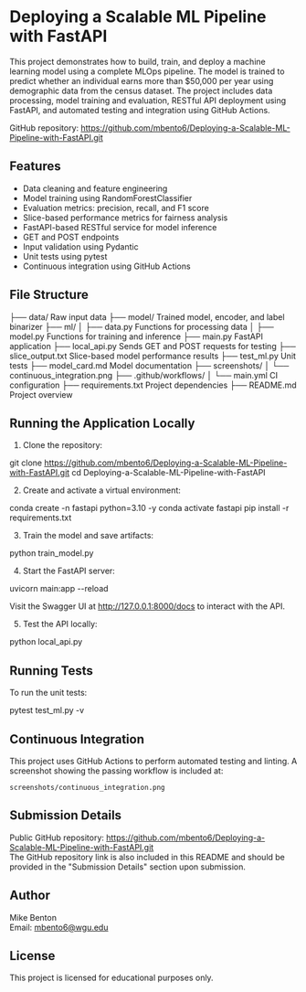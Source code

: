 # Deploying a Scalable ML Pipeline with FastAPI

This project demonstrates how to build, train, and deploy a machine learning model using a complete MLOps pipeline. The model is trained to predict whether an individual earns more than $50,000 per year using demographic data from the census dataset. The project includes data processing, model training and evaluation, RESTful API deployment using FastAPI, and automated testing and integration using GitHub Actions.

GitHub repository: https://github.com/mbento6/Deploying-a-Scalable-ML-Pipeline-with-FastAPI.git

## Features

- Data cleaning and feature engineering
- Model training using RandomForestClassifier
- Evaluation metrics: precision, recall, and F1 score
- Slice-based performance metrics for fairness analysis
- FastAPI-based RESTful service for model inference
- GET and POST endpoints
- Input validation using Pydantic
- Unit tests using pytest
- Continuous integration using GitHub Actions

## File Structure

├── data/ Raw input data
├── model/ Trained model, encoder, and label binarizer
├── ml/
│ ├── data.py Functions for processing data
│ ├── model.py Functions for training and inference
├── main.py FastAPI application
├── local_api.py Sends GET and POST requests for testing
├── slice_output.txt Slice-based model performance results
├── test_ml.py Unit tests
├── model_card.md Model documentation
├── screenshots/
│ └── continuous_integration.png
├── .github/workflows/
│ └── main.yml CI configuration
├── requirements.txt Project dependencies
├── README.md Project overview


## Running the Application Locally

1. Clone the repository:

git clone https://github.com/mbento6/Deploying-a-Scalable-ML-Pipeline-with-FastAPI.git
cd Deploying-a-Scalable-ML-Pipeline-with-FastAPI

2. Create and activate a virtual environment:

conda create -n fastapi python=3.10 -y
conda activate fastapi
pip install -r requirements.txt


3. Train the model and save artifacts:

python train_model.py


4. Start the FastAPI server:

uvicorn main:app --reload

Visit the Swagger UI at http://127.0.0.1:8000/docs to interact with the API.

5. Test the API locally:

python local_api.py

## Running Tests

To run the unit tests:

pytest test_ml.py -v


## Continuous Integration

This project uses GitHub Actions to perform automated testing and linting. A screenshot showing the passing workflow is included at:

`screenshots/continuous_integration.png`

## Submission Details

Public GitHub repository: https://github.com/mbento6/Deploying-a-Scalable-ML-Pipeline-with-FastAPI.git  
The GitHub repository link is also included in this README and should be provided in the "Submission Details" section upon submission.

## Author

Mike Benton  
Email: mbento6@wgu.edu

## License

This project is licensed for educational purposes only.
